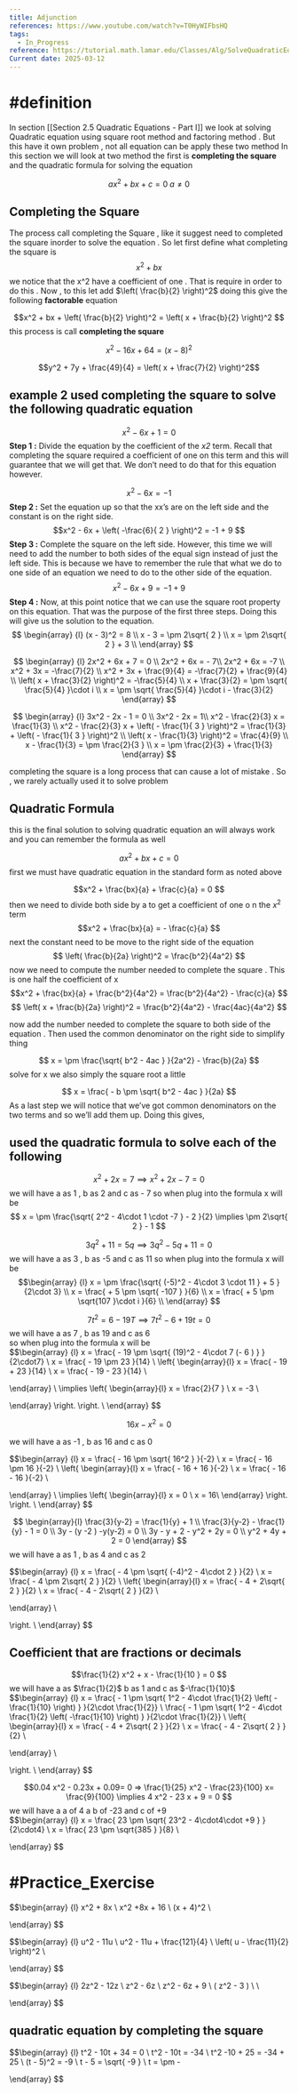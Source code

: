 ```yaml
---
title: Adjunction
references: https://www.youtube.com/watch?v=T0HyWIFbsHQ
tags:
  - In_Progress
reference: https://tutorial.math.lamar.edu/Classes/Alg/SolveQuadraticEqnsII.aspx
Current date: 2025-03-12
---
```


# #definition  
In  section  [[Section 2.5  Quadratic Equations - Part I]]  we look  at solving  Quadratic equation using square root method  and  factoring method . But this have it own  problem  ,  not all equation  can be apply these two method 
In this section  we will look at two method the first is **completing the square**  and the   quadratic  formula  for solving  the equation 

$$ax^2+bx+c=0\; a≠0$$
## Completing the Square 
The process  call completing the Square  ,  like it suggest need to  completed  the square inorder to solve the equation  .  So  let first  define what completing the square is   
$$x^2  + bx $$ 
we  notice that the  x^2  have a coefficient  of one .  That is require  in order to do this     .  Now  ,  to this let add $\left( \frac{b}{2} \right)^2$ doing this give the following **factorable**  equation  


$$x^2  + bx  +  \left( \frac{b}{2} \right)^2  =  \left( x + \frac{b}{2} \right)^2 $$ this process  is call  **completing the square** 

$$ x^2 -   16x + 64      =  ( x -   8  )^2    $$ 

$$y^2   +  7y + \frac{49}{4}  = \left( x +  \frac{7}{2} \right)^2$$ 
## example   2 used  completing the square to solve the  following  quadratic  equation 
 
$$x^2  -   6x  + 1  =  0   $$
 **Step 1** **:** Divide the equation by the coefficient of the _x2_ term. Recall that completing the square required a coefficient of one on this term and this will guarantee that we will get that. We don’t need to do that for this equation however.  

$$x^2  -   6x   =  -1     $$
**Step 2 :** Set the equation up so that the xx’s are on the left side and the constant is on the right side.
$$x^2  -   6x + \left(   -\frac{6}{ 2 } \right)^2   =  -1  +   9     $$
**Step 3 :** Complete the square on the left side. However, this time we will need to add the number to both sides of the equal sign instead of just the left side. This is because we have to remember the rule that what we do to one side of an equation we need to do to the other side of the equation.  
$$x^2  -   6x + 9  =  -1  +   9     $$
**Step 4 :** Now, at this point notice that we can use the square root property on this equation. That was the purpose of the first three steps. Doing this will give us the solution to the equation. 
$$
\begin{array}  {l} 
(x    -  3)^2  =    8   \\
 x   -   3  =  \pm  2\sqrt{ 2 }  \\
x    =    \pm  2\sqrt{ 2 }  +  3   \\
\end{array} 
     $$

	
$$
\begin{array}  {l} 
2x^2   + 6x  +  7   =  0      \\
2x^2   + 6x    =   -  7\\
2x^2   +   6x    = -7    \\
x^2   +   3x    = -\frac{7}{2}  \\
  x^2   +   3x   +   \frac{9}{4}  = -\frac{7}{2}  +   \frac{9}{4}    \\
\left( x  +  \frac{3}{2} \right)^2    =  -\frac{5}{4}     \\
  x  +  \frac{3}{2}       =  \pm \sqrt{ \frac{5}{4}     }\cdot i    \\
x =    \pm \sqrt{ \frac{5}{4}       }\cdot i       - \frac{3}{2} 
\end{array} 
     $$

		
$$
\begin{array}  {l} 
3x^2   -  2x  -    1  =  0      \\
3x^2   -  2x =    1\\
x^2     -  \frac{2}{3} x   =   \frac{1}{3}   \\
x^2     -  \frac{2}{3} x  +    \left( -  \frac{1}{ 3 } \right)^2      =   \frac{1}{3}   +    \left( -  \frac{1}{ 3 } \right)^2   \\
\left( x - \frac{1}{3}  \right)^2     =  \frac{4}{9} \\
 x - \frac{1}{3}     = \pm   \frac{2}{3  } \\
x  =    \pm \frac{2}{3} +   \frac{1}{3} 
 \end{array} 
     $$


completing  the square is a long process  that can cause a lot of mistake   .  So  , we rarely actually used it  to solve  problem   

##  Quadratic Formula 
this is the final  solution to solving quadratic equation  an will always work  and you can remember the formula as well  

$$ax^2     +    bx     + c     =  0  $$
first  we must  have quadratic  equation in the standard form as noted  above 


$$x^2     +    \frac{bx}{a}     + \frac{c}{a}     =  0  $$
 then we need to divide both side by   a  to get a coefficient  of  one o n  the $x^2$  term  
 $$x^2     +    \frac{bx}{a}    =    - \frac{c}{a}      $$
 next the constant need to be move to the right side of the equation  
$$
\left( \frac{b}{2a} \right)^2  =      \frac{b^2}{4a^2} 
$$
now we need to compute the number needed to complete  the square  .  This is one half the coefficient  of  x  
 $$x^2     +    \frac{bx}{a}  +  \frac{b^2}{4a^2}    =    \frac{b^2}{4a^2}    - \frac{c}{a}      $$
  $$  \left( x  + \frac{b}{2a} \right)^2    =    \frac{b^2}{4a^2}    - \frac{4ac}{4a^2}      $$ 
 
now add the   number needed to complete the square to both side of the equation    . Then used  the common  denominator on the right  side to simplify thing  

$$   x  =    \pm  \frac{\sqrt{ b^2 - 4ac }  }{2a^2}        - \frac{b}{2a}     $$ 
solve for x we also  simply  the square root a little 

$$   x  =    \frac{ -  b   \pm  \sqrt{ b^2 - 4ac   }     }{2a}      $$
As a last step we will notice that we’ve got common denominators on the two terms and so we’ll add them up. Doing this gives,

## used the quadratic  formula to solve  each of the following 


$$x^2   + 2x    = 7     \implies  x^2   + 2x   -7   =  0 $$ 
we will have    a as  1   ,  b  as  2 and  c  as     - 7
so when plug into the formula  x will be  
$$   x  =    \pm  \frac{\sqrt{ 2^2 - 4\cdot 1 \cdot  -7     }   -  2  }{2}    \implies  \pm 2\sqrt{ 2 }  - 1   $$




$$3q^2    + 11    = 5q     \implies  3q^2  - 5q     + 11    =    0   $$ 
we will have    a as  3   ,  b  as  -5 and  c  as    11 
so when plug into the formula  x will be  
$$\begin{array} {l}
 x  =    \pm  \frac{\sqrt{ (-5)^2 - 4\cdot 3  \cdot  11     }    +  5    }{2\cdot 3}  \\
 x  =    \frac{ +  5   \pm   \sqrt{ -107    }       }{6}      \\
x   = \frac{ +  5   \pm   \sqrt{107    }\cdot  i         }{6}    \\ 
\end{array}       $$




$$7t^2    =  6  - 19 T      \implies    7t^2   - 6  +  19 t   =    0   $$ 
we will have    a as  7   ,  b  as   19 and  c  as    6  
so when plug into the formula  x will be  
$$\begin{array} {l}
x  =      \frac{  - 19  \pm  \sqrt{ (19)^2 - 4\cdot 7 (- 6 )   }    }{2\cdot7}    \\
 x  =    \frac{ - 19  \pm    23       }{14}      \\
 \left\{
\begin{array}{l}
x   = \frac{ - 19  +    23       }{14}   \\
x  = \frac{ - 19  -     23       }{14} \\
 
\end{array} \\
\implies
\left\{
\begin{array}{l}
x   = \frac{2}{7 }  \\
x  = -3 \\

\end{array}
\right.
\right. 
  \\ 
\end{array}       $$











$$16x   -   x^2      =0   $$

we will have a as  -1  ,  b as  16 and  c as  0  

$$\begin{array} {l}
 x =    \frac{ -  16  \pm  \sqrt{ 16^2    }     }{-2}   \\
 x  =    \frac{ -  16  \pm  16    }{-2}      \\
 \left\{
\begin{array}{l}
x   = \frac{  -  16  + 16       }{-2}   \\
x  = \frac{  -  16  -   16       }{-2}  \\
 
\end{array} \\
\implies
\left\{
\begin{array}{l}
x   = 0 \\
x  = 16\\
\end{array}
\right.
\right. 
  \\ 
\end{array}       $$








$$ 
\begin{array}{l}   
\frac{3}{y-2}     =  \frac{1}{y}  + 1   \\
\frac{3}{y-2}   -  \frac{1}{y}   -  1      =    0    \\
3y   -   (y  -2  )  -y(y-2)  =  0    \\
3y  - y + 2   - y^2   + 2y   = 0  \\
y^2 +  4y    + 2  =   0   
\end{array}
  $$
  we will have  a as 1 ,  b as  4 and  c as 2  



$$\begin{array} {l}
 x  =    \frac{ -  4   \pm  \sqrt{ (-4)^2 - 4\cdot 2    }     }{2}    \\
 x  =    \frac{ -  4   \pm 2\sqrt{ 2 }     }{2}       \\
 \left\{
\begin{array}{l}
x   =  \frac{ -  4   +  2\sqrt{ 2 }     }{2}        \\
x  = \frac{ -  4   -  2\sqrt{ 2 }     }{2}    \\
 
\end{array} \\

\right. 
  \\ 
\end{array}       $$


## Coefficient that are fractions or decimals  
$$\frac{1}{2} x^2  + x  - \frac{1}{10 }   =  0    $$  we will  have a as $\frac{1}{2}$   b as  1 and c as $-\frac{1}{10}$
$$\begin{array} {l}
 x  =    \frac{ -  1   \pm  \sqrt{ 1^2 - 4\cdot  \frac{1}{2} \left( -\frac{1}{10} \right)   }     }{2\cdot  \frac{1}{2}}   \\
 \frac{ -  1   \pm  \sqrt{ 1^2 - 4\cdot  \frac{1}{2} \left( -\frac{1}{10} \right)   }     }{2\cdot  \frac{1}{2}}        \\
 \left\{
\begin{array}{l}
x   =  \frac{ -  4   +  2\sqrt{ 2 }     }{2}        \\
x  = \frac{ -  4   -  2\sqrt{ 2 }     }{2}    \\
 
\end{array} \\

\right. 
  \\ 
\end{array}       $$

$$0.04  x^2  -  0.23x    +   0.09=  0      =>  \frac{1}{25}   x^2   -  \frac{23}{100} x= \frac{9}{100}   \implies 4   x^2   - 23  x  +  9   =     0    $$
we will have a   a of  4  a b of  -23  and  c of +9    
$$\begin{array} {l}
x  =    \frac{ 23   \pm  \sqrt{ 23^2 - 4\cdot4\cdot  +9     }     }{2\cdot4}    \\
x  =    \frac{ 23   \pm  \sqrt{385    }     }{8}    \\
 
\end{array}       $$



# #Practice_Exercise   



$$\begin{array} {l}
  x^2   + 8x   \\
x^2  +8x    + 16  \\
(x   + 4)^2   \\

\end{array}       $$





$$\begin{array} {l}
  u^2  - 11u    \\
u^2   - 11u  +   \frac{121}{4}    \\
\left(  u   -  \frac{11}{2}  \right)^2  \\

\end{array}       $$ 


$$\begin{array} {l}
2z^2  - 12z     \\
z^2  -   6z     \\
z^2  -   6z  +  9   \\
( z^2  - 3  )   \\
 \\

\end{array}       $$



##  quadratic equation  by completing the square 

$$\begin{array} {l}
t^2  - 10t  + 34    =  0   \\
t^2  - 10t  =  -34   \\
t^2  -10 +  25  =  -34  + 25  \\
(t - 5)^2 = -9   \\
t - 5 =    \sqrt{ -9   }  \\
t  = \pm  -

\end{array}       $$


